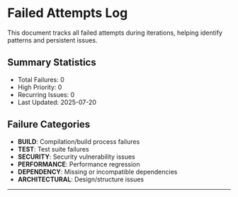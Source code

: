 # Failed Attempts Log

This document tracks all failed attempts during iterations, helping identify patterns and persistent issues.

## Summary Statistics
- Total Failures: 0
- High Priority: 0
- Recurring Issues: 0
- Last Updated: 2025-07-20

## Failure Categories
- **BUILD**: Compilation/build process failures
- **TEST**: Test suite failures
- **SECURITY**: Security vulnerability issues
- **PERFORMANCE**: Performance regression
- **DEPENDENCY**: Missing or incompatible dependencies
- **ARCHITECTURAL**: Design/structure issues

---

<!-- Failures will be appended below this line -->